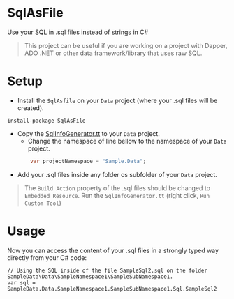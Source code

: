 # SqlAsFile
Use your SQL in .sql files instead of strings in C#

> This project can be useful if you are working on a project with Dapper, ADO .NET or other data framework/library that uses raw SQL.

# Setup
* Install the `SqlAsfile` on your `Data` project (where your .sql files will be created).
```shell
install-package SqlAsFile
```
* Copy the [SqlInfoGenerator.tt](https://github.com/giacomelli/SqlAsFile/blob/master/src/Sample.Data/SqlInfoGenerator.tt) to your `Data` project.
	* Change the namespace of line bellow to the namespace of your `Data` project.
	```csharp
		var projectNamespace = "Sample.Data";
	``` 
* Add your .sql files inside any folder os subfolder of your `Data` project.
> The `Build Action` property of the .sql files should be changed to `Embedded Resource`.
> Run the `SqlInfoGenerator.tt` (right click, `Run Custom Tool`)

# Usage
Now you can access the content of your .sql files in a strongly typed way directly from your C# code:

```
// Using the SQL inside of the file SampleSql2.sql on the folder  SampleData\Data\SampleNamespace1\SampleSubNamespace1.
var sql = SampleData.Data.SampleNamespace1.SampleSubNamespace1.Sql.SampleSql2
``` 